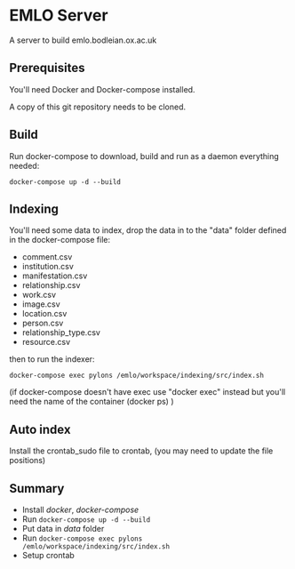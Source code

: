 # EMLO Server
A server to build emlo.bodleian.ox.ac.uk

## Prerequisites
You'll need Docker and Docker-compose installed. 

A copy of this git repository needs to be cloned.

## Build
Run docker-compose to download, build and run as a daemon everything needed:

    docker-compose up -d --build

## Indexing
You'll need some data to index, drop the data in to the  "data" folder defined in the docker-compose file:
- comment.csv
- institution.csv
- manifestation.csv
- relationship.csv     
- work.csv
- image.csv 
- location.csv 
- person.csv
- relationship_type.csv
- resource.csv

then to run the indexer:

    docker-compose exec pylons /emlo/workspace/indexing/src/index.sh

(if docker-compose doesn't have exec use "docker exec" instead but you'll need the name of the container (docker ps) )
 
## Auto index
Install the crontab_sudo file to crontab, (you may need to update the file positions)
 
## Summary
- Install _docker_, _docker-compose_
- Run `docker-compose up -d --build`
- Put data in _data_ folder
- Run `docker-compose exec pylons /emlo/workspace/indexing/src/index.sh`
- Setup crontab
